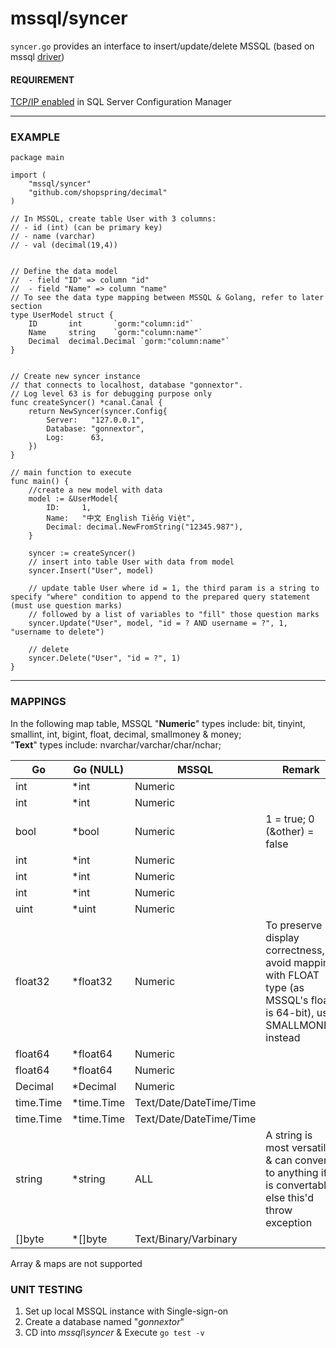 # mssql/syncer
`syncer.go` provides an interface to insert/update/delete MSSQL (based on mssql [driver]("https://github.com/denisenkom/go-mssqldb"))

#### REQUIREMENT
[TCP/IP enabled](http://www.manifold.net/doc/mfd9/enable_tcp_ip_for_sql_server.htm) in SQL Server Configuration Manager

---
### EXAMPLE
```
package main

import (
	"mssql/syncer"
	"github.com/shopspring/decimal"
)

// In MSSQL, create table User with 3 columns: 
// - id (int) (can be primary key) 
// - name (varchar)
// - val (decimal(19,4))


// Define the data model
//  - field "ID" => column "id"
//  - field "Name" => column "name"
// To see the data type mapping between MSSQL & Golang, refer to later section
type UserModel struct {
	ID       int       `gorm:"column:id"`
	Name     string    `gorm:"column:name"`
	Decimal	 decimal.Decimal `gorm:"column:name"`
}


// Create new syncer instance
// that connects to localhost, database "gonnextor".
// Log level 63 is for debugging purpose only
func createSyncer() *canal.Canal {
	return NewSyncer(syncer.Config{
		Server:   "127.0.0.1",
		Database: "gonnextor",
		Log:      63,
	})
}

// main function to execute
func main() {
	//create a new model with data
    model := &UserModel{
		ID:     1,
		Name:   "中文 English Tiếng Việt",
		Decimal: decimal.NewFromString("12345.987"),
	}

    syncer := createSyncer()
    // insert into table User with data from model
    syncer.Insert("User", model)

    // update table User where id = 1, the third param is a string to specify "where" condition to append to the prepared query statement (must use question marks)
	// followed by a list of variables to "fill" those question marks
    syncer.Update("User", model, "id = ? AND username = ?", 1, "username to delete")

    // delete 
    syncer.Delete("User", "id = ?", 1)
}
```
---
### MAPPINGS
In the following map table, MSSQL "**Numeric**" types include: bit, tinyint, smallint, int, bigint, float, decimal, smallmoney & money;  
"**Text**" types include: nvarchar/varchar/char/nchar;

|     Go    | Go (NULL)  |             MSSQL            |                    Remark                  |
|-----------|------------|------------------------------|--------------------------------------------|
|    int    |    *int    |            Numeric           |                                        	 |
|    int    |    *int    |            Numeric           |                                        	 |
|    bool   |    *bool   |            Numeric           |       1 = true; 0 (&other) = false     	 |
|    int    |    *int    |            Numeric           |                                        	 |
|    int    |    *int    |            Numeric           |                                        	 |
|    int    |    *int    |            Numeric           |                                       	 |
|    uint   |    *uint   |            Numeric           |                                     	     |
|  float32  |  *float32  |            Numeric           | To preserve display correctness, avoid mapping with FLOAT type (as MSSQL's float is 64-bit), use SMALLMONEY instead  |
|  float64  |  *float64  |            Numeric           |                                            |
|  float64  |  *float64  |            Numeric           |                                            |
|  Decimal  |  *Decimal  |            Numeric           |                                            |
| time.Time | *time.Time |    Text/Date/DateTime/Time   |                                            |
| time.Time | *time.Time |    Text/Date/DateTime/Time   |                                            |
|   string  |   *string  |             ALL              | A string is most versatile & can convert to anything if it is convertable, else this'd throw exception |
|   []byte  |   *[]byte  |     Text/Binary/Varbinary    |                                            |

Array & maps are not supported

### UNIT TESTING
1. Set up local MSSQL instance with Single-sign-on
3. Create a database named "_gonnextor_"
4. CD into _mssql\syncer_ & Execute `go test -v`
